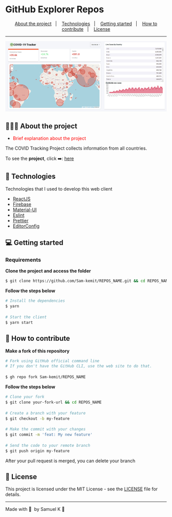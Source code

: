 # GitHub Explorer Repos

<p align="center">
  <a href="#-about-the-project">About the project</a>&nbsp;&nbsp;&nbsp;|&nbsp;&nbsp;&nbsp;
  <a href="#-technologies">Technologies</a>&nbsp;&nbsp;&nbsp;|&nbsp;&nbsp;&nbsp;
  <a href="#-getting-started">Getting started</a>&nbsp;&nbsp;&nbsp;|&nbsp;&nbsp;&nbsp;
  <a href="#-how-to-contribute">How to contribute</a>&nbsp;&nbsp;&nbsp;|&nbsp;&nbsp;&nbsp;
  <a href="#-license">License</a>
</p>

<hr>

![dashboard](/src/assets/covid-19-tracker.png)



## 👨🏻‍💻 About the project

- <p style="color: red;">Brief explanation about the project</p>

The COVID Tracking Project collects information from all countries.

To see the **project**, click ➡️: [here](https://covid19-tracker-sk.web.app/)</br>

## 🚀 Technologies

Technologies that I used to develop this web client

- [ReactJS](https://reactjs.org/)
- [Firebase](https://firebase.google.com/)
- [Material-UI](https://material-ui.com/)
- [Eslint](https://eslint.org/)
- [Prettier](https://prettier.io/)
- [EditorConfig](https://editorconfig.org/)

## 💻 Getting started

### Requirements

**Clone the project and access the folder**

```bash
$ git clone https://github.com/Sam-kemit/REPOS_NAME.git && cd REPOS_NAME
```

**Follow the steps below**

```bash
# Install the dependencies
$ yarn

# Start the client
$ yarn start
```

## 🤔 How to contribute

**Make a fork of this repository**

```bash
# Fork using GitHub official command line
# If you don't have the GitHub CLI, use the web site to do that.

$ gh repo fork Sam-kemit/REPOS_NAME
```

**Follow the steps below**

```bash
# Clone your fork
$ git clone your-fork-url && cd REPOS_NAME

# Create a branch with your feature
$ git checkout -b my-feature

# Make the commit with your changes
$ git commit -m 'feat: My new feature'

# Send the code to your remote branch
$ git push origin my-feature
```

After your pull request is merged, you can delete your branch

## 📝 License

This project is licensed under the MIT License - see the [LICENSE](LICENSE) file for details.

---

Made with 🖤 &nbsp;by Samuel K 👋 &nbsp;
